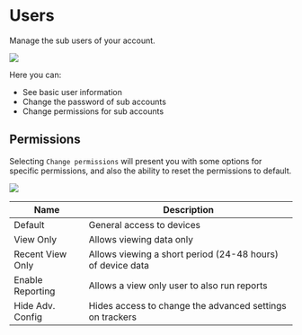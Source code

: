# Users

Manage the sub users of your account.

![](https://upload.r2.lb.chasm.cloud/2025/10/imgur/zWIxCof.png)

Here you can:

 - See basic user information
 - Change the password of sub accounts
 - Change permissions for sub accounts

## Permissions

Selecting `Change permissions` will present you with some options for specific permissions, and also the ability to reset the permissions to default.

![](https://upload.r2.lb.chasm.cloud/2025/10/imgur/UYMroSr.png)

| Name | Description |
| --- | --- |
| Default | General access to devices |
| View Only | Allows viewing data only |
| Recent View Only | Allows viewing a short period (24-48 hours) of device data |
| Enable Reporting | Allows a view only user to also run reports |
| Hide Adv. Config | Hides access to change the advanced settings on trackers |
